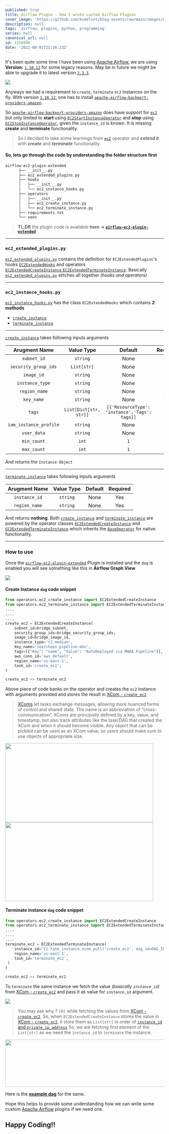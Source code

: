 ```yaml
---
published: true
title: Airflow Plugin - How I wrote custom Airflow Plugins
cover_image: 'https://github.com/kodelint/blog-assets/raw/main/images/01-airflow.png'
description: null
tags: 'airflow, plugins, python, programming'
series: null
canonical_url: null
id: 1156940
date: '2022-08-01T21:26:23Z'
---
```


It's been quite some time I have been using [Apache Airflow](https://airflow.apache.org/), we are using **Version:** [`1.10.12`](https://airflow.apache.org/docs/apache-airflow/1.10.12/project.html) for some legacy reasons. May be in future we might be able to upgrade it to latest version [`2.3.3`](https://airflow.apache.org/docs/apache-airflow/stable/start/index.html).

![](https://github.com/kodelint/blog-assets/raw/main/images/01-airflow.png)

Anyways we had a requirement to `create`, `terminate` `ec2` instances on the fly. With version [`1.10.12`](https://airflow.apache.org/docs/apache-airflow/1.10.12/project.html), one has to install [`apache-airflow-backport-providers-amazon`](https://pypi.org/project/apache-airflow-backport-providers-amazon/).

So [`apache-airflow-backport-providers-amazon`](https://pypi.org/project/apache-airflow-backport-providers-amazon/) does have support for [`ec2`](https://github.com/apache/airflow/blob/main/airflow/providers/amazon/aws/operators/ec2.py) but only limited to **start** using [`EC2StartInstanceOperator`](https://github.com/apache/airflow/blob/main/airflow/providers/amazon/aws/operators/ec2.py#L29) and **stop** using [`EC2StopInstanceOperator`](https://github.com/apache/airflow/blob/main/airflow/providers/amazon/aws/operators/ec2.py#L75), given the `instance_id` is known. It is missing **create** and **terminate** functionality.

> So I decided to take some learnings from [`ec2`](https://github.com/apache/airflow/blob/main/airflow/providers/amazon/aws/operators/ec2.py) operator and _**extend it**_ with _**create**_ and _**terminate**_ functionality.

#### So, lets go through the code by understanding the folder structure first

```bash
airflow-ec2-plugin-extended
      ├── __init__.py
      ├── ec2_extended_plugins.py
      ├── hooks
      │   ├── __init__.py
      │   └── ec2_instance_hooks.py
      ├── operators
      │   ├── __init__.py
      │   ├── ec2_create_instance.py
      │   └── ec2_terminate_instance.py
      ├── requirements.txt
      └── venv
```
> **TL;DR** the plugin code is available **here -> [`airflow-ec2-plugin-extended`](https://github.com/kodelint/airflow-ec2-plugin-extended)**

---

### `ec2_extended_plugins.py`
[`ec2_extended_plugins.py`](https://github.com/kodelint/airflow-ec2-plugin-extended/blob/main/ec2_extended_plugins.py) contains the definition for `EC2ExtendedPlugins`'s hooks [`EC2ExtendedHooks`](https://github.com/kodelint/airflow-ec2-plugin-extended/blob/main/ec2_extended_plugins.py#L16) and operators [`EC2ExtendedCreateInstance`,`EC2ExtendedTerminateInstance`](https://github.com/kodelint/airflow-ec2-plugin-extended/blob/main/ec2_extended_plugins.py#L18). Basically [`ec2_extended_plugins.py`](https://github.com/kodelint/airflow-ec2-plugin-extended/blob/main/ec2_extended_plugins.py) stitches all together _(hooks and operators)_

---

### `ec2_instance_hooks.py`

[`ec2_instance_hooks.py`](https://github.com/kodelint/airflow-ec2-plugin-extended/blob/main/hooks/ec2_instance_hooks.py) has the class `EC2ExtendedHooks` which contains **2 methods**
 - [`create_instance`](https://github.com/kodelint/airflow-ec2-plugin-extended/blob/main/hooks/ec2_instance_hooks.py#L26)
 - [`terminate_instance`](https://github.com/kodelint/airflow-ec2-plugin-extended/blob/main/hooks/ec2_instance_hooks.py#L99)

---

[`create_instance`](https://github.com/kodelint/airflow-ec2-plugin-extended/blob/main/hooks/ec2_instance_hooks.py#L26) takes following inputs arguments

| **Arugment Name**  | **Value Type**  | **Default**  | **Required**  |
|:---:|:---:|:---:|:---:|
| `subnet_id`  | `string`  | None  | Yes  |
| `security_group_ids` | `List[str]`  | None  | Yes  |
| `image_id`  | `string`  | None  | Yes  |
| `instance_type`  | `string`  | None  | Yes  |
| `region_name`  | `string`  | None  | Yes  |
| `key_name`  | `string`  | None  | Yes  |
| `tags`  | `List[Dict[str, str]]`  | `[{'ResourceType': 'instance','Tags': tags}]`  | No  |
| `iam_instance_profile`  | `string`  | None  | No  |
| `user_data`  | `string`  | None | No  |
| `min_count`  | `int`  | `1`  | No  |
| `max_count`  | `int`  | `1`  | No  |

And returns the `Instance Object`

---

[`terminate_instance`](https://github.com/kodelint/airflow-ec2-plugin-extended/blob/main/hooks/ec2_instance_hooks.py#L99) takes following inputs arguments

| **Arugment Name**  | **Value Type**  | **Default**  | **Required**  |
|:---:|:---:|:---:|:---:|
| `instance_id` | `string`  | None  | Yes  |
| `region_name` | `string`  | None  | Yes  |

And returns **nothing**. Both [`create_instance`](https://github.com/kodelint/airflow-ec2-plugin-extended/blob/main/hooks/ec2_instance_hooks.py#L26) and [`terminate_instance`](https://github.com/kodelint/airflow-ec2-plugin-extended/blob/main/hooks/ec2_instance_hooks.py#L99) are powered by the operator classes [`EC2ExtendedCreateInstance`](https://github.com/kodelint/airflow-ec2-plugin-extended/blob/main/operators/ec2_create_instance.py#L8) and [`EC2ExtendedTerminateInstance`](https://github.com/kodelint/airflow-ec2-plugin-extended/blob/main/operators/ec2_terminate_instance.py#L7) which inherits the [`BaseOperator`](https://airflow.apache.org/docs/apache-airflow/1.10.12/_api/airflow/models/baseoperator/index.html) for native functionality.

---

### How to use
Once the [`airflow-ec2-plugin-extended`](https://github.com/kodelint/airflow-ec2-plugin-extended) Plugin is installed and the `dag` is enabled you will see something like this in **Airflow Graph View**

![](https://github.com/kodelint/blog-assets/raw/main/images/01-airflow-ec2-plugin.png)

#### Create Instance `dag` code snippet

```python
from operators.ec2_create_instance import EC2ExtendedCreateInstance
from operators.ec2_terminate_instance import EC2ExtendedTerminateInstance
....
....
....
create_ec2 = EC2ExtendedCreateInstance(
    subnet_id=bridge_subnet,
    security_group_ids=bridge_security_group_ids,
    image_id=bridge_image_id,
    instance_type='t2.medium',
    key_name='searchops-pipeline-dev',
    tags=[{"Key": "name", "Value": "AutoDeployed via MWAA Pipeline"}],
    aws_conn_id='aws_default',
    region_name='us-east-1',
    task_id='create_ec2',
)

create_ec2 >> terminate_ec2
```
Above piece of code banks on the operator and creates the `ec2` instance with arguments provided and stores the result in [XCom - `create_ec2`](https://airflow.apache.org/docs/apache-airflow/1.10.12/concepts.html#xcoms)
> [XComs](https://airflow.apache.org/docs/apache-airflow/1.10.12/concepts.html#xcoms) let tasks exchange messages, allowing more nuanced forms of control and shared state. The name is an abbreviation of “cross-communication”. XComs are principally defined by a key, value, and timestamp, but also track attributes like the task/DAG that created the XCom and when it should become visible. Any object that can be pickled can be used as an XCom value, so users should make sure to use objects of appropriate size.

<p float="left">
  <img src=https://github.com/kodelint/blog-assets/raw/main/images/02-airflow-ec2-plugin.png width="470" height="250" />
  <img src=https://github.com/kodelint/blog-assets/raw/main/images/03-airflow-ec2-plugin.png width="470" height="250" />
</p>

#### Terminate instance `dag` code snippet

```python
from operators.ec2_create_instance import EC2ExtendedCreateInstance
from operators.ec2_terminate_instance import EC2ExtendedTerminateInstance
....
....
....
terminate_ec2 = EC2ExtendedTerminateInstance(
    instance_id="{{ task_instance.xcom_pull('create_ec2', dag_id=DAG_ID, key='return_value')[0] }}",
    region_name='us-east-1',
    task_id='terminate_ec2',
 )
)

create_ec2 >> terminate_ec2
```
To `terminate` the same instance we fetch the value _(basically `instance_id`)_ from [XCom - `create_ec2`](https://airflow.apache.org/docs/apache-airflow/1.10.12/concepts.html#xcoms) and pass it as value for `instance_id` argument.

![](https://github.com/kodelint/blog-assets/raw/main/images/05-airflow-ec2-plugin.png)

> You may ask why ? `[0]` while fetching the values from [XCom - `create_ec2`](https://airflow.apache.org/docs/apache-airflow/1.10.12/concepts.html#xcoms). So, when `EC2ExtendedCreateInstance` stores the value in [XCom - `create_ec2`](https://airflow.apache.org/docs/apache-airflow/1.10.12/concepts.html#xcoms), it store them as `List[str]` in order of [`instance_id` and `private_ip_address`](https://github.com/kodelint/airflow-ec2-plugin-extended/blob/e0db9c9b9121d2d55c8e3c045092c5c2cfc5b6ec/operators/ec2_create_instance.py#L84)
So, we are fetching first element of the `List[str]` as we need the `instance_id` to `terminate` the instance.

<img src=https://github.com/kodelint/blog-assets/raw/main/images/04-airflow-ec2-plugin.png width="900" height="150" />  


Here is the **[example dag](https://github.com/kodelint/airflow-ec2-plugin-extended#example-dag)** for the same.

Hope this helps to provide some understanding how we can write some custom [Apache Airflow](https://airflow.apache.org/) plugins if we need one.

## Happy Coding!!
